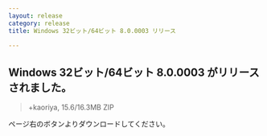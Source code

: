 ```yaml
---
layout: release
category: release
title: Windows 32ビット/64ビット 8.0.0003 リリース

---
```

## Windows 32ビット/64ビット 8.0.0003 がリリースされました。

> +kaoriya, 15.6/16.3MB ZIP

ページ右のボタンよりダウンロードしてください。
